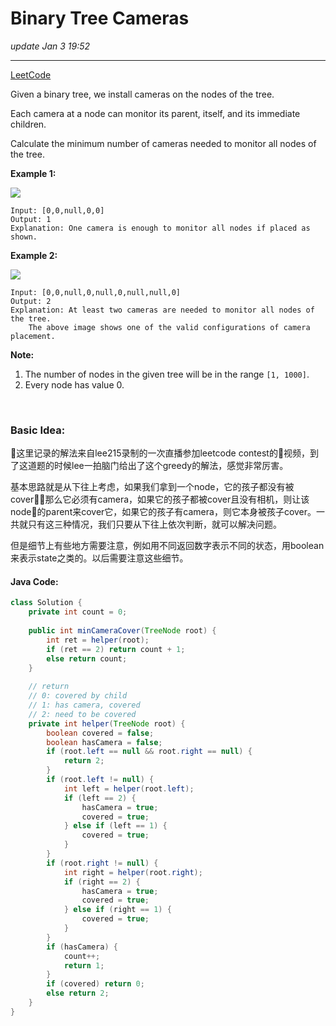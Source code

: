# Binary Tree Cameras
_update Jan 3 19:52_

---
[LeetCode](https://leetcode.com/problems/binary-tree-cameras/)

Given a binary tree, we install cameras on the nodes of the tree. 

Each camera at a node can monitor its parent, itself, and its immediate children.

Calculate the minimum number of cameras needed to monitor all nodes of the tree.

 

**Example 1:**

![](https://assets.leetcode.com/uploads/2018/12/29/bst_cameras_01.png)

    Input: [0,0,null,0,0]
    Output: 1
    Explanation: One camera is enough to monitor all nodes if placed as shown.


**Example 2:**

![](https://assets.leetcode.com/uploads/2018/12/29/bst_cameras_02.png)

    Input: [0,0,null,0,null,0,null,null,0]
    Output: 2
    Explanation: At least two cameras are needed to monitor all nodes of the tree. 
        The above image shows one of the valid configurations of camera placement.

**Note:**

1. The number of nodes in the given tree will be in the range `[1, 1000]`.
2. Every node has value 0.

<br/>

### Basic Idea:
这里记录的解法来自lee215录制的一次直播参加leetcode contest的视频，到了这道题的时候lee一拍脑门给出了这个greedy的解法，感觉非常厉害。

基本思路就是从下往上考虑，如果我们拿到一个node，它的孩子都没有被cover，那么它必须有camera，如果它的孩子都被cover且没有相机，则让该node的parent来cover它，如果它的孩子有camera，则它本身被孩子cover。一共就只有这三种情况，我们只要从下往上依次判断，就可以解决问题。

但是细节上有些地方需要注意，例如用不同返回数字表示不同的状态，用boolean来表示state之类的。以后需要注意这些细节。

#### Java Code:
```java
class Solution {
    private int count = 0;
    
    public int minCameraCover(TreeNode root) {
        int ret = helper(root);
        if (ret == 2) return count + 1;
        else return count;
    }
    
    // return
    // 0: covered by child
    // 1: has camera, covered
    // 2: need to be covered
    private int helper(TreeNode root) {
        boolean covered = false;
        boolean hasCamera = false;
        if (root.left == null && root.right == null) {
            return 2;
        }
        if (root.left != null) {
            int left = helper(root.left);
            if (left == 2) {
                hasCamera = true;
                covered = true;
            } else if (left == 1) {
                covered = true;
            }
        }
        if (root.right != null) {
            int right = helper(root.right);
            if (right == 2) {
                hasCamera = true;
                covered = true;
            } else if (right == 1) {
                covered = true;
            }
        }
        if (hasCamera) {
            count++;
            return 1;
        } 
        if (covered) return 0;
        else return 2;
    }
}
```
